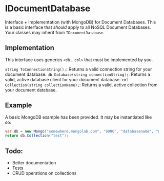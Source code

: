 # IDocumentDatabase

Interface + Implementation (with MongoDB) for Document Databases. This is a basic interface that _should_ apply to all NoSQL Document Databases. Your classes may inherit from `IDocumentDatabase`. 

## Implementation

This interface uses generics `<db, col>` that must be implemented by you.

`string ToConnectionString();`: Returns a valid connection string for your document database.
`db Database(string connectionString);`: Returns a valid, active database client for your document database.
`col Collection(string collectionName);`: Returns a valid, active collection from your document database.

## Example

A basic MongoDB example has been provided. It may be instantiated like so:

```csharp
var db = new Mongo("somewhere.mongolab.com", "9000", "databasename", "myusername", "supersecretpassword");
return db.Collection("test");
```

## Todo:

* Better documentation
* Tests
* CRUD operations on collections
